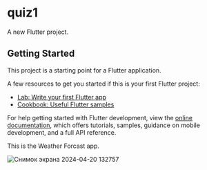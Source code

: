 # quiz1

A new Flutter project.

## Getting Started

This project is a starting point for a Flutter application.

A few resources to get you started if this is your first Flutter project:

- [Lab: Write your first Flutter app](https://docs.flutter.dev/get-started/codelab)
- [Cookbook: Useful Flutter samples](https://docs.flutter.dev/cookbook)

For help getting started with Flutter development, view the
[online documentation](https://docs.flutter.dev/), which offers tutorials,
samples, guidance on mobile development, and a full API reference.

This is the Weather Forcast app.

![Снимок экрана 2024-04-20 132757](https://github.com/madenummida07/flutter_quiz1/assets/163240495/75bfd644-36c8-4be1-874f-f0bafca2f52d)
